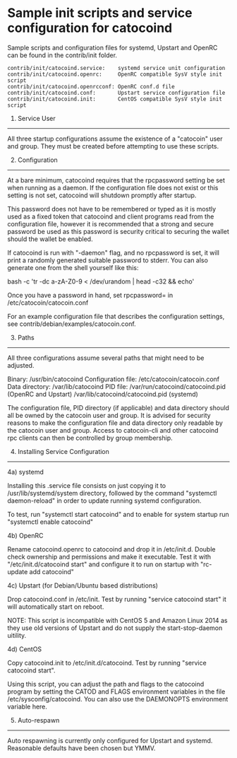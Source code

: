 Sample init scripts and service configuration for catocoind
==========================================================

Sample scripts and configuration files for systemd, Upstart and OpenRC
can be found in the contrib/init folder.

    contrib/init/catocoind.service:    systemd service unit configuration
    contrib/init/catocoind.openrc:     OpenRC compatible SysV style init script
    contrib/init/catocoind.openrcconf: OpenRC conf.d file
    contrib/init/catocoind.conf:       Upstart service configuration file
    contrib/init/catocoind.init:       CentOS compatible SysV style init script

1. Service User
---------------------------------

All three startup configurations assume the existence of a "catocoin" user
and group.  They must be created before attempting to use these scripts.

2. Configuration
---------------------------------

At a bare minimum, catocoind requires that the rpcpassword setting be set
when running as a daemon.  If the configuration file does not exist or this
setting is not set, catocoind will shutdown promptly after startup.

This password does not have to be remembered or typed as it is mostly used
as a fixed token that catocoind and client programs read from the configuration
file, however it is recommended that a strong and secure password be used
as this password is security critical to securing the wallet should the
wallet be enabled.

If catocoind is run with "-daemon" flag, and no rpcpassword is set, it will
print a randomly generated suitable password to stderr.  You can also
generate one from the shell yourself like this:

bash -c 'tr -dc a-zA-Z0-9 < /dev/urandom | head -c32 && echo'

Once you have a password in hand, set rpcpassword= in /etc/catocoin/catocoin.conf

For an example configuration file that describes the configuration settings,
see contrib/debian/examples/catocoin.conf.

3. Paths
---------------------------------

All three configurations assume several paths that might need to be adjusted.

Binary:              /usr/bin/catocoind
Configuration file:  /etc/catocoin/catocoin.conf
Data directory:      /var/lib/catocoind
PID file:            /var/run/catocoind/catocoind.pid (OpenRC and Upstart)
                     /var/lib/catocoind/catocoind.pid (systemd)

The configuration file, PID directory (if applicable) and data directory
should all be owned by the catocoin user and group.  It is advised for security
reasons to make the configuration file and data directory only readable by the
catocoin user and group.  Access to catocoin-cli and other catocoind rpc clients
can then be controlled by group membership.

4. Installing Service Configuration
-----------------------------------

4a) systemd

Installing this .service file consists on just copying it to
/usr/lib/systemd/system directory, followed by the command
"systemctl daemon-reload" in order to update running systemd configuration.

To test, run "systemctl start catocoind" and to enable for system startup run
"systemctl enable catocoind"

4b) OpenRC

Rename catocoind.openrc to catocoind and drop it in /etc/init.d.  Double
check ownership and permissions and make it executable.  Test it with
"/etc/init.d/catocoind start" and configure it to run on startup with
"rc-update add catocoind"

4c) Upstart (for Debian/Ubuntu based distributions)

Drop catocoind.conf in /etc/init.  Test by running "service catocoind start"
it will automatically start on reboot.

NOTE: This script is incompatible with CentOS 5 and Amazon Linux 2014 as they
use old versions of Upstart and do not supply the start-stop-daemon uitility.

4d) CentOS

Copy catocoind.init to /etc/init.d/catocoind. Test by running "service catocoind start".

Using this script, you can adjust the path and flags to the catocoind program by
setting the CATOD and FLAGS environment variables in the file
/etc/sysconfig/catocoind. You can also use the DAEMONOPTS environment variable here.

5. Auto-respawn
-----------------------------------

Auto respawning is currently only configured for Upstart and systemd.
Reasonable defaults have been chosen but YMMV.
